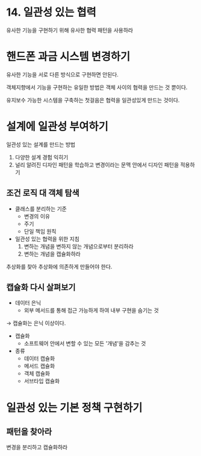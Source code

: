 # 14. 일관성 있는 협력

유사한 기능을 구현하기 위해 유사한 협력 패턴을 사용하라

# 핸드폰 과금 시스템 변경하기

유사한 기능을 서로 다른 방식으로 구현하면 안된다.

객체지향에서 기능을 구현하는 유일한 방법은 객체 사이의 협력을 만드는 것 뿐이다.

유지보수 가능한 시스템을 구축하는 첫걸음은 협력을 일관성있게 만드는 것이다.

# 설계에 일관성 부여하기

일관성 있는 설계를 만드는 방법

1. 다양한 설계 경험 익히기
2. 널리 알려진 디자인 패턴을 학습하고 변경이라는 문맥 안에서 디자인 패턴을 적용하기

## 조건 로직 대 객체 탐색

- 클래스를 분리하는 기준
    - 변경의 이유
    - 주기
    - 단일 책임 원칙
- 일관성 있는 협력을 위한 지침
    1. 변하는 개념을 변하지 않는 개념으로부터 분리하라
    2. 변하는 개념을 캡슐화하라

추상화를 찾아 추상화에 의존하게 만들어야 한다.

## 캡슐화 다시 살펴보기

- 데이터 은닉
    - 외부 메서드를 통해 접근 가능하게 하여 내부 구현을 숨기는 것

→ 캡슐화는 은닉 이상이다.

- 캡슐화
    - 소프트웨어 안에서 변할 수 있는 모든 '개념'을 감추는 것
- 종류
    - 데이터 캡슐화
    - 메서드 캡슐화
    - 객체 캡슐화
    - 서브타입 캡슐화

# 일관성 있는 기본 정책 구현하기

## 패턴을 찾아라

변경을 분리하고 캡슐화하라